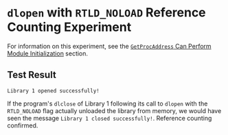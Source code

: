 # `dlopen` with `RTLD_NOLOAD` Reference Counting Experiment

For information on this experiment, see the [`GetProcAddress` Can Perform Module Initialization](../..#getprocaddress-can-perform-module-initialization) section.

## Test Result

```
Library 1 opened successfully!
```

If the program's `dlclose` of Library 1 following its call to `dlopen` with the `RTLD_NOLOAD` flag actually unloaded the library from memory, we would have seen the message `Library 1 closed successfully!`. Reference counting confirmed.
